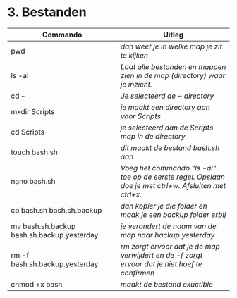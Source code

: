 # 3. Bestanden


Commando | Uitleg
--- | ---
pwd | _dan weet je in welke map je zit te kijken_
ls -al | _Laat alle bestanden en mappen zien in de map (directory) waar je inzicht._
cd ~ | _Je selecteerd de ~ directory_
mkdir Scripts | _je maakt een directory aan voor Scripts_
cd Scripts | _je selecteerd dan de Scripts map in de directory_
touch bash.sh | _dit maakt de bestand bash.sh aan_
nano bash.sh | _Voeg het commando "ls -al" toe op de eerste regel. Opslaan doe je met ctrl+w. Afsluiten met ctrl+x._
cp bash.sh bash.sh.backup | _dan kopier je die folder en maak je een backup folder erbij_
mv bash.sh.backup bash.sh.backup.yesterday | _je verandert de naam van de map naar backup yesterday_
rm -f bash.sh.backup.yesterday | _rm zorgt ervoor dat je de map verwijdert en de -f zorgt ervoor dat je niet hoef te confirmen_
chmod +x bash | _maakt de bestand exuctible_
